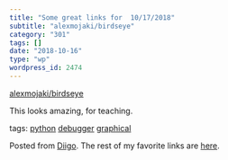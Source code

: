 ```yaml
---
title: "Some great links for  10/17/2018"
subtitle: "alexmojaki/birdseye"
category: "301"
tags: []
date: "2018-10-16"
type: "wp"
wordpress_id: 2474
---
```

[alexmojaki/birdseye](https://github.com/alexmojaki/birdseye) 

This looks amazing, for teaching. 

 tags: [python](https://www.diigo.com/user/pitosalas/python) [debugger](https://www.diigo.com/user/pitosalas/debugger) [graphical](https://www.diigo.com/user/pitosalas/graphical)

Posted from [Diigo](https://www.diigo.com). The rest of my favorite links are [here](https://www.diigo.com/user/pitosalas).